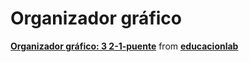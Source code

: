 # Organizador gráfico

**[Organizador gráfico: 3 2-1-puente](//www.slideshare.net/educacionlab/organizador-grfico-3-21puente "Organizador gráfico: 3 2-1-puente")** from **[educacionlab](//www.slideshare.net/educacionlab)**